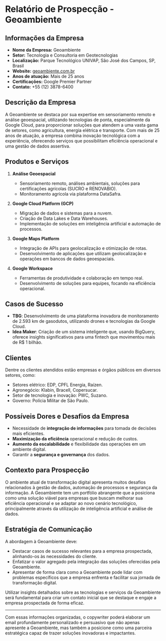 # Relatório de Prospecção - Geoambiente

## Informações da Empresa
- **Nome da Empresa:** Geoambiente
- **Setor:** Tecnologia e Consultoria em Geotecnologias
- **Localização:** Parque Tecnológico UNIVAP, São José dos Campos, SP, Brasil
- **Website:** [geoambiente.com.br](http://www.geoambiente.com.br)
- **Anos de atuação:** Mais de 25 anos
- **Certificações:** Google Premier Partner
- **Contato:** +55 (12) 3878-6400

## Descrição da Empresa
A Geoambiente se destaca por sua expertise em sensoriamento remoto e análise geoespacial, utilizando tecnologias de ponta, especialmente da Google Cloud, para proporcionar soluções que atendem a uma vasta gama de setores, como agricultura, energia elétrica e transporte. Com mais de 25 anos de atuação, a empresa combina inovação tecnológica com a experiência, oferecendo serviços que possibilitam eficiência operacional e uma gestão de dados assertiva.

## Produtos e Serviços
1. **Análise Geoespacial**
   - Sensoriamento remoto, análises ambientais, soluções para certificações agrícolas (SUCRO e RENOVABIO).
   - Monitoramento agrícola via plataforma DataSafra.
  
2. **Google Cloud Platform (GCP)**
   - Migração de dados e sistemas para a nuvem.
   - Criação de Data Lakes e Data Warehouses.
   - Implementação de soluções em inteligência artificial e automação de processos.

3. **Google Maps Platform**
   - Integração de APIs para geolocalização e otimização de rotas.
   - Desenvolvimento de aplicações que utilizam geolocalização e operações em bancos de dados geoespaciais.

4. **Google Workspace**
   - Ferramentas de produtividade e colaboração em tempo real.
   - Desenvolvimento de soluções para equipes, focando na eficiência operacional.

## Casos de Sucesso
- **TBG**: Desenvolvimento de uma plataforma inovadora de monitoramento de 2.593 km de gasodutos, utilizando drones e tecnologias da Google Cloud.
- **Idea Maker**: Criação de um sistema inteligente que, usando BigQuery, oferece insights significativos para uma fintech que movimentou mais de R$ 1 bilhão.

## Clientes
Dentre os clientes atendidos estão empresas e órgãos públicos em diversos setores, como:
- Setores elétrico: EDP, CPFL Energia, Raízen.
- Agronegócio: Klabin, Bracell, Copersucar.
- Setor de tecnologia e inovação: PWC, Suzano.
- Governo: Polícia Militar de São Paulo.

## Possíveis Dores e Desafios da Empresa
- Necessidade de **integração de informações** para tomada de decisões mais eficientes.
- **Maximização da eficiência** operacional e redução de custos.
- **Aumento da escalabilidade** e flexibilidade das operações em um ambiente digital.
- Garantir a **segurança e governança** dos dados.

## Contexto para Prospecção
O ambiente atual de transformação digital apresenta muitos desafios relacionados à gestão de dados, automação de processos e segurança da informação. A Geoambiente tem um portfólio abrangente que a posiciona como uma solução viável para empresas que buscam melhorar sua eficiência operacional e se adaptar ao novo cenário tecnológico, principalmente através da utilização de inteligência artificial e análise de dados.

## Estratégia de Comunicação
A abordagem à Geoambiente deve:
- Destacar casos de sucesso relevantes para a empresa prospectada, alinhando-os às necessidades do cliente.
- Enfatizar o valor agregado pela integração das soluções oferecidas pela Geoambiente.
- Apresentar de forma clara como a Geoambiente pode lidar com problemas específicos que a empresa enfrenta e facilitar sua jornada de transformação digital.

Utilizar insights detalhados sobre as tecnologias e serviços da Geoambiente será fundamental para criar um contato inicial que se destaque e engaje a empresa prospectada de forma eficaz. 

--- 

Com essas informações organizadas, o copywriter poderá elaborar um email profundamente personalizado e persuasivo que não apenas apresente a Geoambiente, mas também a posicione como uma parceira estratégica capaz de trazer soluções inovadoras e impactantes.